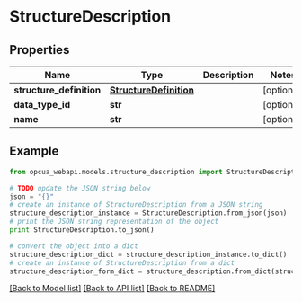 # StructureDescription


## Properties
Name | Type | Description | Notes
------------ | ------------- | ------------- | -------------
**structure_definition** | [**StructureDefinition**](StructureDefinition.md) |  | [optional] 
**data_type_id** | **str** |  | [optional] 
**name** | **str** |  | [optional] 

## Example

```python
from opcua_webapi.models.structure_description import StructureDescription

# TODO update the JSON string below
json = "{}"
# create an instance of StructureDescription from a JSON string
structure_description_instance = StructureDescription.from_json(json)
# print the JSON string representation of the object
print StructureDescription.to_json()

# convert the object into a dict
structure_description_dict = structure_description_instance.to_dict()
# create an instance of StructureDescription from a dict
structure_description_form_dict = structure_description.from_dict(structure_description_dict)
```
[[Back to Model list]](../README.md#documentation-for-models) [[Back to API list]](../README.md#documentation-for-api-endpoints) [[Back to README]](../README.md)


